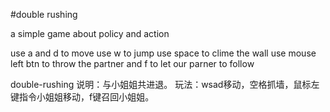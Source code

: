 #double rushing

a simple game about policy and action

use a and d to move
use w to jump
use space to clime the wall
use mouse left btn to throw the partner
and f to let our parner to follow

double-rushing
说明：与小姐姐共进退。
玩法：wsad移动，空格抓墙，鼠标左键指令小姐姐移动，f键召回小姐姐。
